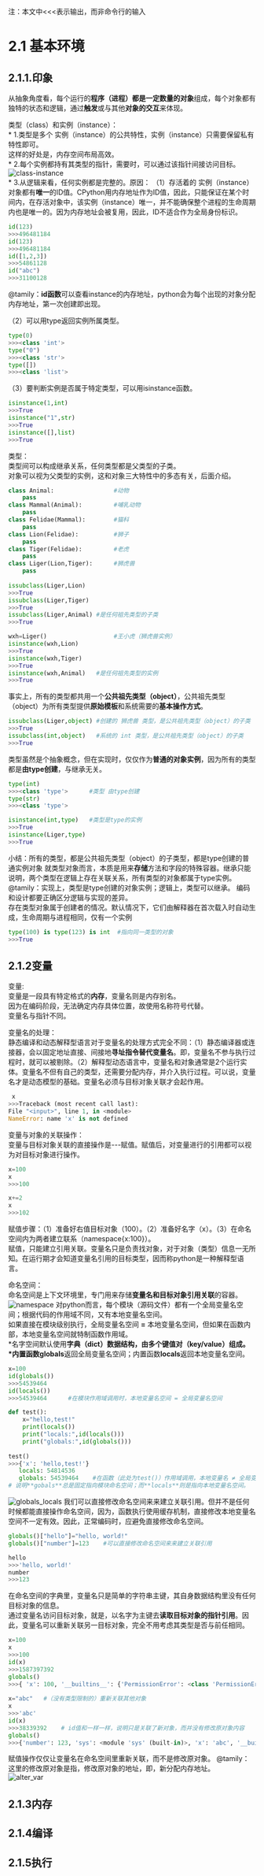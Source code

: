 注：本文中<<<表示输出，而非命令行的输入
# 2.1 基本环境  

## 2.1.1.印象  
  从抽象角度看，每个运行的**程序（进程）**都是一定数量的**对象**组成，每个对象都有独特的状态和逻辑，通过**触发**或与其他**对象的交互**来体现。  
    
      
      
  类型（class）和实例（instance）：  
    * 1.类型是多个 实例（instance）的公共特性，实例（instance）只需要保留私有特性即可。  
    这样的好处是，内存空间布局高效。  
    * 2.每个实例都持有其类型的指针，需要时，可以通过该指针间接访问目标。  
        ![class-instance](https://github.com/tamily-duoy/learning-/blob/master/python/QQshotpic/%E7%B1%BB%E5%9E%8B%E5%92%8C%E5%AE%9E%E4%BE%8B.jpg)  
    * 3.从逻辑来看，任何实例都是完整的。原因：
    （1）存活着的 实例（instance）对象都有**唯一**的ID值。CPython用内存地址作为ID值，因此，只能保证在某个时间内，在存活对象中，该实例（instance）唯一，并不能确保整个进程的生命周期内也是唯一的。因为内存地址会被复用，因此，ID不适合作为全局身份标识。  
```python 
id(123)
>>>496481184
id(123)
>>>496481184
id([1,2,3])
>>>54861128
id("abc")
>>>31100128
```  
@tamily：**id函数**可以查看instance的内存地址，python会为每个出现的对象分配内存地址，第一次创建即出现。  

（2）可以用type返回实例所属类型。  
```python
type(0)
>>><class 'int'>
type("0")
>>><class 'str'>
type([])
>>><class 'list'>
```
（3）要判断实例是否属于特定类型，可以用isinstance函数。
```python
isinstance(1,int)
>>>True
isinstance("1",str)
>>>True
isinstance([],list)
>>>True

```
  
    
    
类型：  
类型间可以构成继承关系，任何类型都是父类型的子类。  
对象可以视为父类型的实例，这和对象三大特性中的多态有关，后面介绍。
```python
class Animal:                 #动物
    pass
class Mammal(Animal):         #哺乳动物
    pass
class Felidae(Mammal):        #猫科
    pass
class Lion(Felidae):          #狮子
    pass
class Tiger(Felidae):         #老虎
    pass
class Liger(Lion,Tiger):      #狮虎兽
    pass  
    
issubclass(Liger,Lion)
>>>True
issubclass(Liger,Tiger)
>>>True
issubclass(Liger,Animal) #是任何祖先类型的子类
>>>True  

wxh=Liger()                   #王小虎（狮虎兽实例）
isinstance(wxh,Lion)
>>>True
isinstance(wxh,Tiger)
>>>True
isinstance(wxh,Animal)   #是任何祖先类型的实例
>>>True

```
事实上，所有的类型都共用一个**公共祖先类型（object）**，公共祖先类型（object）为所有类型提供**原始模板**和系统需要的**基本操作方式**。  
```python
issubclass(Liger,object) #创建的 狮虎兽 类型，是公共祖先类型（object）的子类
>>>True
issubclass(int,object)   #系统的 int 类型，是公共祖先类型（object）的子类
>>>True


```
类型虽然是个抽象概念，但在实现时，仅仅作为**普通的对象实例**，因为所有的类型都是**由type创建**，与继承无关。  
```python
type(int)
>>><class 'type'>      #类型 由type创建
type(str)
>>><class 'type'>  

isinstance(int,type)   #类型是type的实例
>>>True
isinstance(Liger,type)
>>>True


```  
小结：所有的类型，都是公共祖先类型（object）的子类型，都是type创建的普通实例对象
就类型对象而言，本质是用来**存储**方法和字段的特殊容器。继承只能说明，两个类型在逻辑上存在关联关系，所有类型的对象都属于type实例。 
@tamily：实现上，类型是type创建的对象实例；逻辑上，类型可以继承。
编码和设计都要正确区分逻辑与实现的差异。  
存在类型对象属于创建者的情况。默认情况下，它们由解释器在首次载入时自动生成，生命周期与进程相同，仅有一个实例
```python
type(100) is type(123) is int  #指向同一类型的对象
>>>True
```

## 2.1.2变量 
变量:  
变量是一段具有特定格式的**内存**，变量名则是内存别名。  
因为在编码阶段，无法确定内存具体位置，故使用名称符号代替。  
变量名与指针不同。  

变量名的处理：  
静态编译和动态解释型语言对于变量名的处理方式完全不同：（1）静态编译器或连接器，会以固定地址直接、间接地**寻址指令替代变量名**。即，变量名不参与执行过程时，就可以被剔除。（2）解释型动态语言中，变量名和对象通常是2个运行实体。变量名不但有自己的类型，还需要分配内存，并介入执行过程。可以说，变量名才是动态模型的基础。变量名必须与目标对象关联才会起作用。  
```python
 x
>>>Traceback (most recent call last):  
File "<input>", line 1, in <module>  
NameError: name 'x' is not defined
 ```  
 
变量与对象的关联操作：  
变量与目标对象关联的直接操作是---赋值。赋值后，对变量进行的引用都可以视为对目标对象进行操作。
```python
x=100
x
>>>100  

x+=2
x
>>>102
```  
赋值步骤：（1）准备好右值目标对象（100）。（2）准备好名字（x）。（3）在命名空间内为两者建立联系（namespace{x:100}）。  
赋值，只能建立引用关联。变量名只是负责找对象，对于对象（类型）信息一无所知。在运行期才会知道变量名引用的目标类型，因而称python是一种解释型语言。  
  
    
命名空间：  
命名空间是上下文环境里，专门用来存储**变量名和目标对象引用关联**的容器。  
![namespace](https://github.com/tamily-duoy/learning-/blob/master/python/QQshotpic/%E8%B5%8B%E5%80%BC.png)
对python而言，每个模块（源码文件）都有一个全局变量名空间；根据代码的作用域不同，又有本地变量名空间。  
如果直接在模块级别执行，全局变量名空间 **=** 本地变量名空间，但如果在函数内部，本地变量名空间就特制函数作用域。  
*名字空间默认使用**字典（dict）**数据结构，由多个键值对（key/value）组成。  
*内置函数**globals**返回全局变量名空间；内置函数**locals**返回本地变量名空间。  
```python
x=100
id(globals())  
>>>54539464
id(locals())
>>>54539464      #在模块作用域调用时，本地变量名空间 = 全局变量名空间
```
```python
def test():
    x="hello,test!"
    print(locals())
    print("locals:",id(locals()))
    print("globals:",id(globals()))
    
test()
>>>{'x': 'hello,test!'}
   locals: 54814536
   globals: 54539464    #在函数（此处为test()）作用域调用，本地变量名 ≠ 全局变量名，即locals ≠ globals；且全局变量名为定值，与调用关系无关
# 说明**gobals**总是固定指向模块命名空间；而**locals**则是指向本地变量名空间。
```
![globals_locals](https://github.com/tamily-duoy/learning-/blob/master/python/QQshotpic/%E5%85%A8%E5%B1%80%E5%8F%98%E9%87%8F%E7%A9%BA%E9%97%B4%E5%92%8C%E6%9C%AC%E5%9C%B0%E5%8F%98%E9%87%8F%E7%A9%BA%E9%97%B4.png)
我们可以直接修改命名空间来来建立关联引用。但并不是任何时候都能直接操作命名空间，因为，函数执行使用缓存机制，直接修改本地变量名空间不一定有效。因此，正常编码时，应避免直接修改命名空间。  
```python
globals()["hello"]="hello, world!"
globals()["number"]=123    #可以直接修改命名空间来来建立关联引用

hello
>>>'hello, world!'
number
>>>123

```
在命名空间的字典里，变量名只是简单的字符串主键，其自身数据结构里没有任何目标对象的信息。  
通过变量名访问目标对象，就是，以名字为主键去**读取目标对象的指针引用**。因此，变量名可以重新关联另一目标对象，完全不用考虑其类型是否与前任相同。  
```python
x=100
x
>>>100
id(x)
>>>1587397392
globals()
>>>{ 'x': 100, '__builtins__': {'PermissionError': <class 'PermissionError'>...}   #以名字为键，读取指针引用
  
x="abc"   #（没有类型限制的）重新关联其他对象
x
>>>'abc'
id(x)
>>>38339392    # id值和一样一样，说明只是关联了新对象，而并没有修改原对象内容
globals()
>>>{'number': 123, 'sys': <module 'sys' (built-in)>, 'x': 'abc', '__builtins__': {'PermissionError': <class 'PermissionError'>...}  #命名空间中引用变更 


```
赋值操作仅仅让变量名在命名空间里重新关联，而不是修改原对象。
@tamily：这里的修改原对象是指，修改原对象的地址，即，新分配内存地址。  
![alter_var](https://github.com/tamily-duoy/learning-/blob/master/python/QQshotpic/%E4%BF%AE%E6%94%B9%E8%B5%8B%E5%80%BC.png)







## 2.1.3内存  

## 2.1.4编译  

## 2.1.5执行
